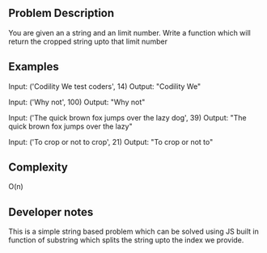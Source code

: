 ## Problem Description
You are given an a string and an limit number. Write a function which will return the cropped string upto that limit number

## Examples
 Input:  ('Codility We test coders', 14)
 Output: "Codility We"

 Input:  ('Why not', 100)
 Output: "Why not"

 Input: ('The quick brown fox jumps over the lazy dog', 39)
 Output: "The quick brown fox jumps over the lazy"

 Input: ('To crop or not to crop', 21)
 Output: "To crop or not to"

## Complexity
O(n)

## Developer notes
This is a simple string based problem which can be solved using JS built in function of substring which splits the string upto the index we provide. 
